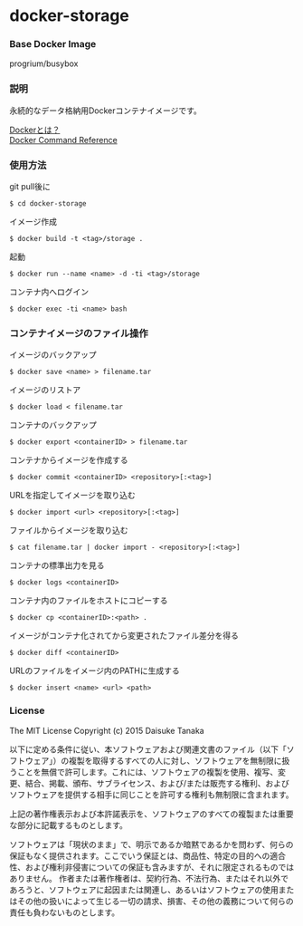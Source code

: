 # docker-storage

### Base Docker Image

progrium/busybox

### 説明

永続的なデータ格納用Dockerコンテナイメージです。

[Dockerとは？](https://docs.docker.com/ "Dockerとは？")  
[Docker Command Reference](https://docs.docker.com/reference/commandline/cli/ "Docker Command Reference")

### 使用方法

git pull後に

    $ cd docker-storage

イメージ作成

    $ docker build -t <tag>/storage .

起動

    $ docker run --name <name> -d -ti <tag>/storage

コンテナ内へログイン

    $ docker exec -ti <name> bash

### コンテナイメージのファイル操作

イメージのバックアップ

    $ docker save <name> > filename.tar

イメージのリストア

    $ docker load < filename.tar

コンテナのバックアップ

    $ docker export <containerID> > filename.tar

コンテナからイメージを作成する

    $ docker commit <containerID> <repository>[:<tag>]

URLを指定してイメージを取り込む

    $ docker import <url> <repository>[:<tag>]

ファイルからイメージを取り込む

    $ cat filename.tar | docker import - <repository>[:<tag>]

コンテナの標準出力を見る

    $ docker logs <containerID>

コンテナ内のファイルをホストにコピーする

    $ docker cp <containerID>:<path> .

イメージがコンテナ化されてから変更されたファイル差分を得る

    $ docker diff <containerID>

URLのファイルをイメージ内のPATHに生成する
    
    $ docker insert <name> <url> <path>

### License

The MIT License
Copyright (c) 2015 Daisuke Tanaka

以下に定める条件に従い、本ソフトウェアおよび関連文書のファイル（以下「ソフトウェア」）の複製を取得するすべての人に対し、ソフトウェアを無制限に扱うことを無償で許可します。これには、ソフトウェアの複製を使用、複写、変更、結合、掲載、頒布、サブライセンス、および/または販売する権利、およびソフトウェアを提供する相手に同じことを許可する権利も無制限に含まれます。

上記の著作権表示および本許諾表示を、ソフトウェアのすべての複製または重要な部分に記載するものとします。

ソフトウェアは「現状のまま」で、明示であるか暗黙であるかを問わず、何らの保証もなく提供されます。ここでいう保証とは、商品性、特定の目的への適合性、および権利非侵害についての保証も含みますが、それに限定されるものではありません。 作者または著作権者は、契約行為、不法行為、またはそれ以外であろうと、ソフトウェアに起因または関連し、あるいはソフトウェアの使用またはその他の扱いによって生じる一切の請求、損害、その他の義務について何らの責任も負わないものとします。